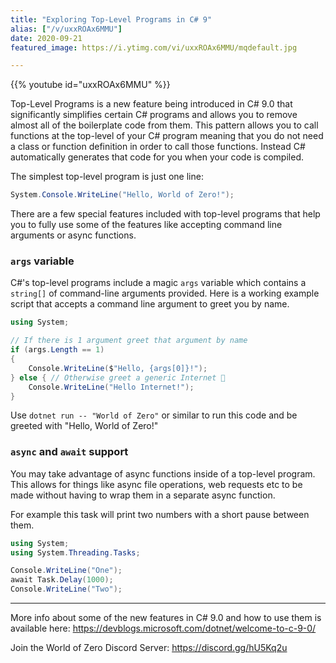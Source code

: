 ```yaml
---
title: "Exploring Top-Level Programs in C# 9"
alias: ["/v/uxxROAx6MMU"]
date: 2020-09-21
featured_image: https://i.ytimg.com/vi/uxxROAx6MMU/mqdefault.jpg

---
```


{{% youtube id="uxxROAx6MMU" %}}

Top-Level Programs is a new feature being introduced in C# 9.0 that significantly simplifies certain C# programs and allows you to remove almost all of the boilerplate code from them. This pattern allows you to call functions at the top-level of your C# program meaning that you do not need a class or function definition in order to call those functions. Instead C# automatically generates that code for you when your code is compiled.

The simplest top-level program is just one line:

```csharp
System.Console.WriteLine("Hello, World of Zero!");
```

There are a few special features included with top-level programs that help you to fully use some of the features like accepting command line arguments or async functions.

### `args` variable

C#'s top-level programs include a magic `args` variable which contains a `string[]` of command-line arguments provided. Here is a working example script that accepts a command line argument to greet you by name.

```csharp
using System;

// If there is 1 argument greet that argument by name
if (args.Length == 1)
{
    Console.WriteLine($"Hello, {args[0]}!");
} else { // Otherwise greet a generic Internet 🤖
    Console.WriteLine("Hello Internet!");
}
```

Use `dotnet run -- "World of Zero"` or similar to run this code and be greeted with "Hello, World of Zero!"

### `async` and `await` support

You may take advantage of async functions inside of a top-level program. This allows for things like async file operations, web requests etc to be made without having to wrap them in a separate async function.

For example this task will print two numbers with a short pause between them.

```csharp
using System;
using System.Threading.Tasks;

Console.WriteLine("One");
await Task.Delay(1000);
Console.WriteLine("Two");
```

***

More info about some of the new features in C# 9.0 and how to use them is available here: https://devblogs.microsoft.com/dotnet/welcome-to-c-9-0/

Join the World of Zero Discord Server: https://discord.gg/hU5Kq2u